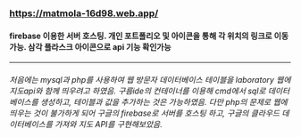###  https://matmola-16d98.web.app/

####  firebase 이용한 서버 호스팅. 개인 포트폴리오 및 아이콘을 통해 각 위치의 링크로 이동 가능. 삼각 플라스크 아이콘으로 api 기능 확인가능

 

--------------------------------
###### 처음에는 mysql과 php를 사용하여 웹 방문자 데이터베이스 테이블을 laboratory 웹에 지도api와 함께 띄우려고 하였음. 구름ide의 컨테이너를 이용해 cmd에서 sql로 데이터베이스를 생성하고, 테이블과 값을 추가하는 것은 가능하였음. 다만 php의 문제로 웹에 띄우는 것이 불가하게 되어 구글의 firebase로 서버를 호스팅 하고, 구글의 클라우드 데이터베이스를 가져와 지도 API를 구현해보았음.
 
 
 

